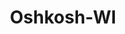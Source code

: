 ---
title: Oshkosh-WI
slug: oshkosh-wi
f_state:
- cms/state/wisconsin.md
f_locations:
- cms/payday-loan/advance-america-2570.md
- cms/payday-loan/advance-america-2571.md
- cms/payday-loan/advance-america-2573.md
- cms/payday-loan/budgetline-cash-advance-5567.md
- cms/payday-loan/budgetline-cash-advance-5569.md
- cms/payday-loan/budgetline-cash-advance-5570.md
- cms/payday-loan/cash-in-a-flash-7619.md
- cms/payday-loan/cash-in-a-flash-7620.md
- cms/payday-loan/cash-store-8634.md
- cms/payday-loan/check-go-10013.md
- cms/payday-loan/check-advance-10333.md
- cms/payday-loan/check-into-cash-12630.md
- cms/payday-loan/check-into-cash-wisconsin-llc-13725.md
- cms/payday-loan/mister-money-usa-of-oshkosh-20986.md
- cms/payday-loan/mister-money-usa-of-oshkosh-20987.md
- cms/payday-loan/national-cash-advance-22693.md
- cms/payday-loan/national-cash-advance-22698.md
- cms/payday-loan/pls-loan-store-24440.md
- cms/payday-loan/valued-services-llc-28518.md
updated-on: '2024-05-30T13:41:28.615Z'
created-on: '2024-05-30T13:41:28.615Z'
published-on: '2024-05-30T13:54:32.469Z'
f_city: Oshkosh
layout: '[city].html'
tags: city
---